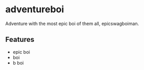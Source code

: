 # adventureboi
Adventure with the most epic boi of them all, epicswagboiman.
## Features
- epic boi
- boi
- b boi
